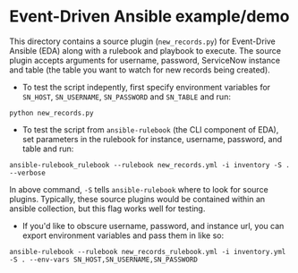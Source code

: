 # Event-Driven Ansible example/demo

This directory contains a source plugin (`new_records.py`) for Event-Drive Ansible (EDA) along with a rulebook and playbook to execute. The source plugin accepts arguments for username, password, ServiceNow instance and table (the table you want to watch for new records being created).

- To test the script indepently, first specify environment variables for `SN_HOST`, `SN_USERNAME`, `SN_PASSWORD` and `SN_TABLE` and run:
~~~
python new_records.py
~~~

- To test the script from `ansible-rulebook` (the CLI component of EDA), set parameters in the rulebook for instance, username, password, and table and run:
~~~
ansible-rulebook_rulebook --rulebook new_records.yml -i inventory -S . --verbose
~~~

In above command, `-S` tells `ansible-rulebook` where to look for source plugins. Typically, these source plugins would be contained within an ansible collection, but this flag works well for testing.

- If you'd like to obscure username, password, and instance url, you can export environment variables and pass them in like so: 
~~~
ansible-rulebook --rulebook new_records_rulebook.yml -i inventory.yml -S . --env-vars SN_HOST,SN_USERNAME,SN_PASSWORD
~~~
